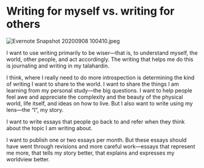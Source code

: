 # Writing for myself vs. writing for others

![Evernote Snapshot 20200908 100410.jpeg](https://res.craft.do/user/full/63534923-d6b9-bddc-93d1-c854ccf112a8/doc/FE00CBFA-AB89-49C6-B1A9-5FFD27143DD6/409E15D1-AA72-4A3F-8128-B29ECBBA0861_2/Evernote%20Snapshot%2020200908%20100410.jpeg)

I want to use writing primarily to be wiser—that is, to understand myself, the world, other people, and act accordingly. The writing that helps me do this is journaling and writing in my talahardin.

I think, where I really need to do more introspection is determining the kind of writing I want to share to the world. I want to share the things I am learning from my personal study—the big questions. I want to help people feel awe and appreciate the complexity and the beauty of the physical world, life itself, and ideas on how to live. But I also want to write using my lens—the “I”, my story.

I want to write essays that people go back to and refer when they think about the topic I am writing about.

I want to publish one or two essays per month. But these essays should have went through revisions and more careful work—essays that represent me more, that tells my story better, that explains and expresses my worldview better.

